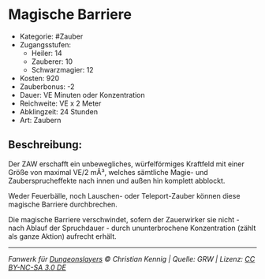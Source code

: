 # Magische Barriere

- Kategorie: #Zauber
- Zugangsstufen:
  - Heiler: 14
  - Zauberer: 10
  - Schwarzmagier: 12
- Kosten: 920
- Zauberbonus: -2
- Dauer: VE Minuten oder Konzentration
- Reichweite: VE x 2 Meter
- Abklingzeit: 24 Stunden
- Art: Zaubern

## Beschreibung:

Der ZAW erschafft ein unbewegliches, würfelförmiges Kraftfeld mit einer Größe von maximal VE/2 mÂ³, welches sämtliche Magie- und Zaubersprucheffekte nach innen und außen hin komplett abblockt.

Weder Feuerbälle, noch Lauschen- oder Teleport-Zauber können diese magische Barriere durchbrechen.

Die magische Barriere verschwindet, sofern der Zauerwirker sie nicht - nach Ablauf der Spruchdauer - durch ununterbrochene Konzentration (zählt als ganze Aktion) aufrecht erhält.

---

_Fanwerk für [Dungeonslayers](https://www.dungeonslayers.net/) © Christian Kennig | Quelle: GRW | Lizenz: [CC BY-NC-SA 3.0 DE](https://creativecommons.org/licenses/by-nc-sa/3.0/de/)_
